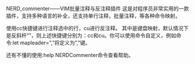 NERD_commenter——VIM批量注释与反注释插件
这是对程序员非常实用的一款插件，支持多种语言的补全，还支持单行注释，批量注释，等各种命令映射。

使用<leader>cc快捷键进行注释选中的行，<leader>cu进行反注释。
其中<leader>是键盘映射，默认情况下是反斜杆“”，则上述快捷键分别为：cc和cu。你可以使用命令自定义，例如命令:let mapleader=”,”将<leader>定义为”,”键。

还有不懂的使用:help NERDCommenter命令查看帮助。
